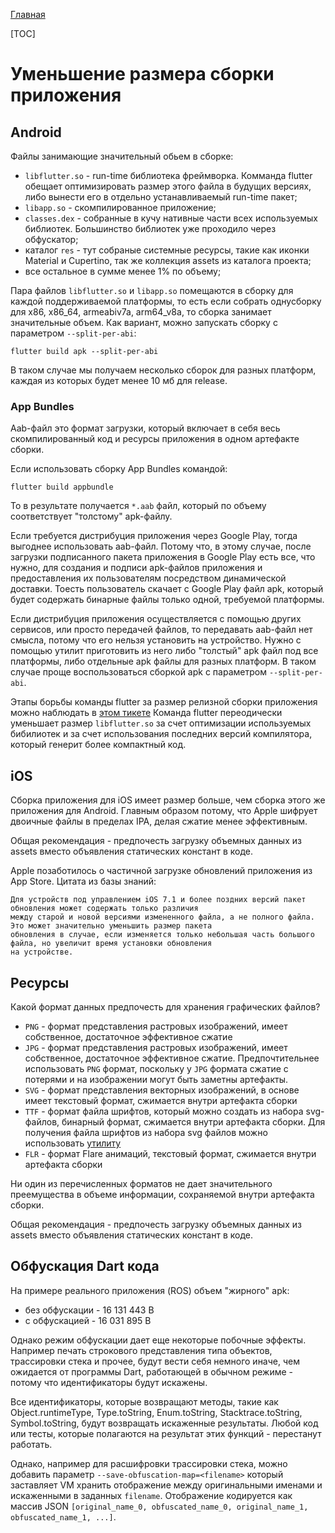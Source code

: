 [Главная](../main.md)

[TOC]

# Уменьшение размера сборки приложения


## Android

Файлы занимающие значительный обьем в сборке:
- `libflutter.so` - run-time библиотека фреймворка. Комманда flutter обещает оптимизировать размер этого файла в будущих версиях, либо вынести его в отдельно устанавливаемый run-time пакет; 
- `libapp.so` - скомпилированное приложение;
- `classes.dex` - собранные в кучу нативные части всех используемых библиотек. Большинство библиотек уже проходило через обфускатор;
- каталог `res` - тут собраные системные ресурсы, такие как иконки Material и Cupertino, так же коллекция assets из каталога проекта;
- все остальное в сумме менее 1% по объему;

Пара файлов `libflutter.so` и `libapp.so` помещаются в сборку для каждой поддерживаемой платформы, то есть если собрать однусборку для x86, x86_64, armeabiv7a, arm64_v8a, то сборка занимает значительные объем.
Как вариант, можно запускать сборку с параметром `--split-per-abi`:
```
flutter build apk --split-per-abi
```
В таком случае мы получаем несколько сборок для разных платформ, каждая из которых будет менее 10 мб для release.

### App Bundles

Aab-файл это формат загрузки, который включает в себя весь скомпилированный код и ресурсы приложения в одном артефакте сборки.

Если использовать сборку App Bundles командой:
```
flutter build appbundle
```
То в результате получается `*.aab` файл, который по объему соответствует "толстому" apk-файлу.

Если требуется дистрибуция приложения через Google Play, тогда выгоднее использовать aab-файл.
Потому что, в этому случае, после загрузки подписанного пакета приложения в Google Play есть все, что нужно, 
для создания и подписи apk-файлов приложения и предоставления их пользователям посредством динамической доставки. 
Тоесть пользователь скачает с Google Play файл apk, который будет содержать бинарные файлы только одной, требуемой платформы.

Если дистрибуция приложения осуществляется с помощью других сервисов, или просто передачей файлов, то передавать aab-файл нет смысла, 
потому что его нельзя установить на устройство.
Нужно с помощью утилит приготовить из него либо "толстый" apk файл под все платформы, либо отдельные apk файлы для разных платформ.
В таком случае проще воспользоваться сборкой apk с параметром `--split-per-abi`.

Этапы борьбы команды flutter за размер релизной сборки приложения можно наблюдать в [этом тикете](https://github.com/flutter/flutter/issues/16833)
Команда flutter переодически уменьшает размер `libflutter.so` за счет оптимизации используемых бибилиотек и за счет использования последних версий 
компилятора, который генерит более компактный код.


## iOS

Сборка приложения для iOS имеет размер больше, чем сборка этого же приложения для Android.
Главным образом потому, что Apple шифрует двоичные файлы в пределах IPA, делая сжатие менее эффективным.

Общая рекомендация - предпочесть загрузку объемных данных из assets вместо объявления статических констант в коде.

Apple позаботилось о частичной загрузке обновлений приложения из App Store.
Цитата из базы знаний: 
```
Для устройств под управлением iOS 7.1 и более поздних версий пакет обновления может содержать только различия 
между старой и новой версиями измененного файла, а не полного файла. Это может значительно уменьшить размер пакета 
обновления в случае, если изменяется только небольшая часть большого файла, но увеличит время установки обновления 
на устройстве. 
```


## Ресурсы

Какой формат данных предпочесть для хранения графических файлов?

- `PNG` - формат представления растровых изображений, имеет собственное, достаточное эффективное сжатие
- `JPG` - формат представления растровых изображений, имеет собственное, достаточное эффективное сжатие. 
    Предпочтительнее использовать `PNG` формат, поскольку у `JPG` формата сжатие с потерями и на изображении могут быть заметны артефакты.
- `SVG` - формат представления векторных изображений, в основе имеет текстовый формат, сжимается внутри артефакта сборки
- `TTF` - формат файла шрифтов, который можно создать из набора svg-файлов, бинарный формат, сжимается внутри артефакта сборки.
    Для получения файла шрифтов из набора svg файлов можно использовать [утилиту](https://github.com/ilikerobots/polyicon)
- `FLR` - формат Flare анимаций, текстовый формат, сжимается внутри артефакта сборки

Ни один из перечисленных форматов не дает значительного преемущества в объеме информации, сохраняемой внутри артефакта сборки.

Общая рекомендация - предпочесть загрузку объемных данных из assets вместо объявления статических констант в коде.


## Обфускация Dart кода

На примере реального приложения (ROS) объем "жирного" apk:

- без обфускации - 16 131 443 B
- с обфускацией - 16 031 895 B

Однако режим обфускации дает еще некоторые побочные эффекты.
Например печать строкового представления типа объектов, трассировки стека и прочее,
будут вести себя немного иначе, чем ожидается от программы Dart, работающей в обычном режиме - потому что идентификаторы будут искажены.

Все идентификаторы, которые возвращают методы, такие как 
Object.runtimeType, 
Type.toString, 
Enum.toString, 
Stacktrace.toString, 
Symbol.toString, 
будут возвращать искаженные результаты. Любой код или тесты, которые полагаются на результат этих функций - перестанут работать.

Однако, например для расшифровки трассировки стека, можно добавить параметр
`--save-obfuscation-map=<filename>` который заставляет VM хранить отображение между оригинальными именами и искаженными в заданных `filename`.
Отображение кодируется как массив JSON `[original_name_0, obfuscated_name_0, original_name_1, obfuscated_name_1, ...]`.
